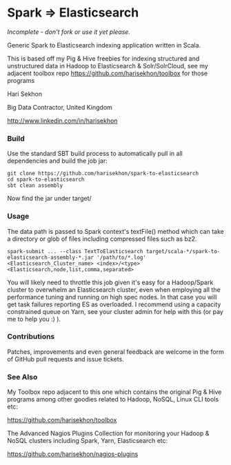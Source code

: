 Spark => Elasticsearch
================================

*Incomplete - don't fork or use it yet please.*

Generic Spark to Elasticsearch indexing application written in Scala.

This is based off my Pig & Hive freebies for indexing structured and unstructured data in Hadoop to Elasticsearch & Solr/SolrCloud, see my adjacent toolbox repo https://github.com/harisekhon/toolbox for those programs

Hari Sekhon

Big Data Contractor, United Kingdom

http://www.linkedin.com/in/harisekhon

### Build ###

Use the standard SBT build process to automatically pull in all dependencies and build the job jar:

```
git clone https://github.com/harisekhon/spark-to-elasticsearch
cd spark-to-elasticsearch
sbt clean assembly
```
Now find the jar under target/

### Usage ###

The data path is passed to Spark context's textFile() method which can take a directory or glob of files including compressed files such as bz2.

```spark-submit ... --class TextToElasticsearch target/scala-*/spark-to-elasticsearch-assembly-*.jar '/path/to/*.log' <Elasticsearch_Cluster_name> <index>/<type> <Elasticsearch,node,list,comma,separated>```

You will likely need to throttle this job given it's easy for a Hadoop/Spark cluster to overwhelm an Elasticsearch cluster, even when employing all the performance tuning and running on high spec nodes. In that case you will get task failures reporting ES as overloaded. I recommend using a capacity constrained queue on Yarn, see your cluster admin for help with this (or pay me to help you :) ).

### Contributions ###

Patches, improvements and even general feedback are welcome in the form of GitHub pull requests and issue tickets.

### See Also ###

My Toolbox repo adjacent to this one which contains the original Pig & Hive programs among other goodies related to Hadoop, NoSQL, Linux CLI tools etc:

https://github.com/harisekhon/toolbox

The Advanced Nagios Plugins Collection for monitoring your Hadoop & NoSQL clusters including Spark, Yarn, Elasticsearch etc:

https://github.com/harisekhon/nagios-plugins
